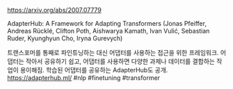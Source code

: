https://arxiv.org/abs/2007.07779

AdapterHub: A Framework for Adapting Transformers (Jonas Pfeiffer, Andreas Rücklé, Clifton Poth, Aishwarya Kamath, Ivan Vulić, Sebastian Ruder, Kyunghyun Cho, Iryna Gurevych)

트랜스포머를 통째로 파인튜닝하는 대신 어댑터를 사용하는 접근을 위한 프레임워크. 어댑터는 작아서 공유하기 쉽고, 어댑터를 사용하면 다양한 과제나 데이터를 결합하는 작업이 용이해짐. 학습된 어댑터를 공유하는 AdapterHub도 공개. https://adapterhub.ml/ #nlp #finetuning #transformer